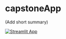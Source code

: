 # capstoneApp

(Add short summary)


[![Streamlit App](https://static.streamlit.io/badges/streamlit_badge_black_white.svg)](https://share.streamlit.io/cashcountinchi/capstoneapp/main/app.py)